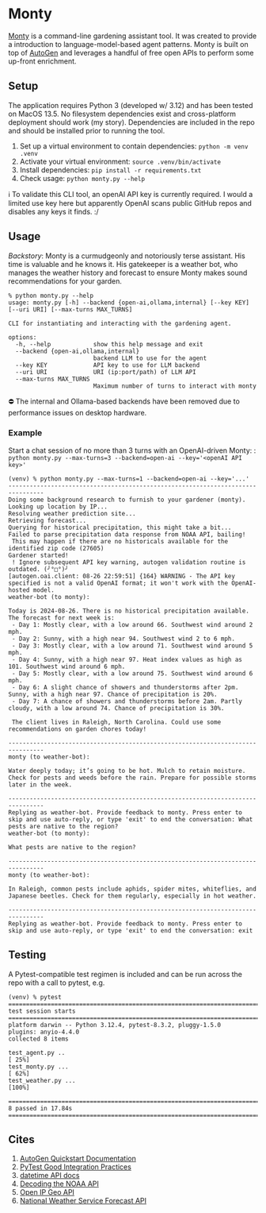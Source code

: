 # Monty

[Monty](https://github.com/auto-d/monty) is a command-line gardening assistant tool. It was created to provide a introduction to language-model-based agent patterns. Monty is built on top of [AutoGen](https://microsoft.github.io/autogen/) and leverages a handful of free open APIs to perform some up-front enrichment. 

## Setup

The application requires Python 3 (developed w/ 3.12) and has been tested on MacOS 13.5. No filesystem dependencies exist and cross-platform deployment should work (my story). Dependencies are included in the repo and should be installed prior to running the tool. 

1. Set up a virtual environment to contain dependencies: `python -m venv .venv`
2. Activate your virtual environment: `source .venv/bin/activate`
2. Install dependencies: `pip install -r requirements.txt`
3. Check usage: `python monty.py --help`

ℹ️ To validate this CLI tool, an openAI API key is currently required. I would a limited use key here but apparently OpenAI scans public GitHub repos and disables any keys it finds. :/ 

## Usage

*Backstory*: Monty is a curmudgeonly and notoriously terse assistant. His time is valuable and he knows it. His gatekeeper is a weather bot, who manages the weather history and forecast to ensure Monty makes sound recommendations for your garden. 

```
% python monty.py --help
usage: monty.py [-h] --backend {open-ai,ollama,internal} [--key KEY] [--uri URI] [--max-turns MAX_TURNS]

CLI for instantiating and interacting with the gardening agent.

options:
  -h, --help            show this help message and exit
  --backend {open-ai,ollama,internal}
                        backend LLM to use for the agent
  --key KEY             API key to use for LLM backend
  --uri URI             URI (ip:port/path) of LLM API
  --max-turns MAX_TURNS
                        Maximum number of turns to interact with monty
```

⛔️ The internal and Ollama-based backends have been removed due to performance issues on desktop hardware. 

### Example

Start a chat session of no more than 3 turns with an OpenAI-driven Monty: : `python monty.py --max-turns=3 --backend=open-ai --key='<openAI API key>'`

```
(venv) % python monty.py --max-turns=1 --backend=open-ai --key='...'
--------------------------------------------------------------------------------
Doing some background research to furnish to your gardener (monty).
Looking up location by IP...
Resolving weather prediction site...
Retrieving forecast...
Querying for historical precipitation, this might take a bit...
Failed to parse precipitation data response from NOAA API, bailing! 
 This may happen if there are no historicals available for the identified zip code (27605)
Gardener started!
 ! Ignore subsequent API key warning, autogen validation routine is outdated. (╯°□°)╯
[autogen.oai.client: 08-26 22:59:51] {164} WARNING - The API key specified is not a valid OpenAI format; it won't work with the OpenAI-hosted model.
weather-bot (to monty):

Today is 2024-08-26. There is no historical precipitation available. The forecast for next week is:
 - Day 1: Mostly clear, with a low around 66. Southwest wind around 2 mph.
 - Day 2: Sunny, with a high near 94. Southwest wind 2 to 6 mph.
 - Day 3: Mostly clear, with a low around 71. Southwest wind around 5 mph.
 - Day 4: Sunny, with a high near 97. Heat index values as high as 101. Southwest wind around 6 mph.
 - Day 5: Mostly clear, with a low around 75. Southwest wind around 6 mph.
 - Day 6: A slight chance of showers and thunderstorms after 2pm. Sunny, with a high near 97. Chance of precipitation is 20%.
 - Day 7: A chance of showers and thunderstorms before 2am. Partly cloudy, with a low around 74. Chance of precipitation is 30%.

 The client lives in Raleigh, North Carolina. Could use some recommendations on garden chores today!

--------------------------------------------------------------------------------
monty (to weather-bot):

Water deeply today; it’s going to be hot. Mulch to retain moisture. Check for pests and weeds before the rain. Prepare for possible storms later in the week.

--------------------------------------------------------------------------------
Replying as weather-bot. Provide feedback to monty. Press enter to skip and use auto-reply, or type 'exit' to end the conversation: What pests are native to the region? 
weather-bot (to monty):

What pests are native to the region? 

--------------------------------------------------------------------------------
monty (to weather-bot):

In Raleigh, common pests include aphids, spider mites, whiteflies, and Japanese beetles. Check for them regularly, especially in hot weather. 

--------------------------------------------------------------------------------
Replying as weather-bot. Provide feedback to monty. Press enter to skip and use auto-reply, or type 'exit' to end the conversation: exit
```

## Testing

A Pytest-compatible test regimen is included and can be run across the repo with a call to pytest, e.g. 

```
(venv) % pytest                                                                                                                                                                                                                      
================================================================================================================================================ test session starts ================================================================================================================================================
platform darwin -- Python 3.12.4, pytest-8.3.2, pluggy-1.5.0
plugins: anyio-4.4.0
collected 8 items                                                                                                                                                                                                                                                                                                   

test_agent.py ..                                                                                                                                                                                                                                                                                              [ 25%]
test_monty.py ...                                                                                                                                                                                                                                                                                             [ 62%]
test_weather.py ...                                                                                                                                                                                                                                                                                           [100%]

================================================================================================================================================ 8 passed in 17.84s =================================================================================================================================================
```

## Cites

1. [AutoGen Quickstart Documentation](https://microsoft.github.io/autogen/docs/Getting-Started)
1. [PyTest Good Integration Practices](https://docs.pytest.org/en/7.1.x/explanation/goodpractices.html)
1. [datetime API docs](https://docs.python.org/3/library/datetime.html#examples-of-usage-timedelta)
1. [Decoding the NOAA API](https://github.com/partytax/ncei-api-guide/blob/master/README.md)
1. [Open IP Geo API](https://api.techniknews.net/ipgeo)
1. [National Weather Service Forecast API](https://www.ncei.noaa.gov/cdo-web/api/v2/datasets)


